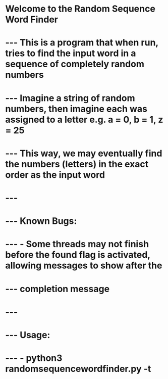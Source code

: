 # Welcome to the Random Sequence Word Finder
# --- This is a program that when run, tries to find the input word in a sequence of completely random numbers
# --- Imagine a string of random numbers, then imagine each was assigned to a letter e.g. a = 0, b = 1, z = 25
# --- This way, we may eventually find the numbers (letters) in the exact order as the input word
# --- 
# --- Known Bugs:
# --- - Some threads may not finish before the found flag is activated, allowing messages to show after the 
# ---   completion message
# --- 
# --- Usage:
# --- - python3 randomsequencewordfinder.py <word> -t <threads>
